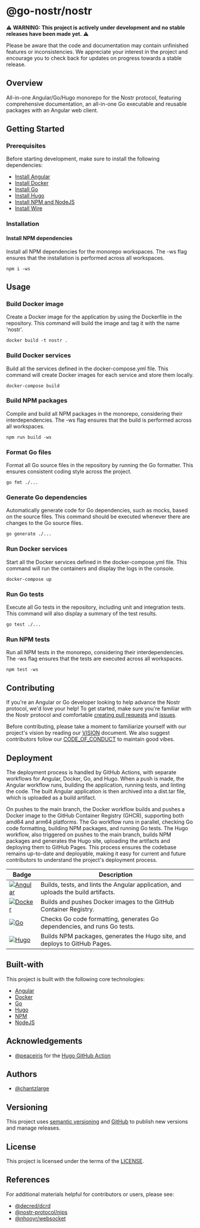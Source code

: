 # @go-nostr/nostr

⚠️ **WARNING: This project is actively under development and no stable releases have been made yet.** ⚠️

Please be aware that the code and documentation may contain unfinished features or inconsistencies. We appreciate your interest in the project and encourage you to check back for updates on progress towards a stable release.

## Overview

All-in-one Angular/Go/Hugo monorepo for the Nostr protocol, featuring comprehensive documentation, an all-in-one Go executable and reusable packages with an Angular web client.

## Getting Started

### Prerequisites

Before starting development, make sure to install the following dependencies:

- [Install Angular](https://angular.io/guide/setup-local)
- [Install Docker](https://docs.docker.com/engine/install/)
- [Install Go](https://go.dev/doc/install)
- [Install Hugo](https://gohugo.io/installation/)
- [Install NPM and NodeJS](https://docs.npmjs.com/downloading-and-installing-node-js-and-npm)
- [Install Wire](https://github.com/google/wire#installing)

### Installation

#### Install NPM dependencies

Install all NPM dependencies for the monorepo workspaces. The -ws flag ensures that the installation is performed across all workspaces.

```shell
npm i -ws
```

## Usage

### Build Docker image

Create a Docker image for the application by using the Dockerfile in the repository. This command will build the image and tag it with the name 'nostr'.

```shell
docker build -t nostr .
```

### Build Docker services

Build all the services defined in the docker-compose.yml file. This command will create Docker images for each service and store them locally.

```shell
docker-compose build
```

### Build NPM packages

Compile and build all NPM packages in the monorepo, considering their interdependencies. The -ws flag ensures that the build is performed across all workspaces.

```shell
npm run build -ws
```

### Format Go files

Format all Go source files in the repository by running the Go formatter. This ensures consistent coding style across the project.

```shell
go fmt ./...
```

### Generate Go dependencies

Automatically generate code for Go dependencies, such as mocks, based on the source files. This command should be executed whenever there are changes to the Go source files.

```shell
go generate ./...
```

### Run Docker services

Start all the Docker services defined in the docker-compose.yml file. This command will run the containers and display the logs in the console.

```shell
docker-compose up
```

### Run Go tests

Execute all Go tests in the repository, including unit and integration tests. This command will also display a summary of the test results.

```shell
go test ./...
```

### Run NPM tests

Run all NPM tests in the monorepo, considering their interdependencies. The -ws flag ensures that the tests are executed across all workspaces.

```shell
npm test -ws
```

## Contributing

If you're an Angular or Go developer looking to help advance the Nostr protocol, we'd love your help! To get started, make sure you're familiar with the Nostr protocol and comfortable [creating pull requests](https://docs.github.com/en/pull-requests/collaborating-with-pull-requests/proposing-changes-to-your-work-with-pull-requests/creating-a-pull-request) and [issues](https://docs.github.com/en/issues/tracking-your-work-with-issues/creating-an-issue).

Before contributing, please take a moment to familiarize yourself with our project's vision by reading our [VISION](./VISION.md) document. We also suggest contributors follow our [CODE_OF_CONDUCT](./CODE_OF_CONDUCT.md) to maintain good vibes.

## Deployment

The deployment process is handled by GitHub Actions, with separate workflows for Angular, Docker, Go, and Hugo. When a push is made, the Angular workflow runs, building the application, running tests, and linting the code. The built Angular application is then archived into a dist.tar file, which is uploaded as a build artifact.

On pushes to the main branch, the Docker workflow builds and pushes a Docker image to the GitHub Container Registry (GHCR), supporting both amd64 and arm64 platforms. The Go workflow runs in parallel, checking Go code formatting, building NPM packages, and running Go tests. The Hugo workflow, also triggered on pushes to the main branch, builds NPM packages and generates the Hugo site, uploading the artifacts and deploying them to GitHub Pages. This process ensures the codebase remains up-to-date and deployable, making it easy for current and future contributors to understand the project's deployment process.

| Badge                                                                                                                                                    | Description                                                                        |
|----------------------------------------------------------------------------------------------------------------------------------------------------------|------------------------------------------------------------------------------------|
| [![Angular](https://github.com/go-nostr/nostr/actions/workflows/angular.yml/badge.svg)](https://github.com/go-nostr/nostr/actions/workflows/angular.yml) | Builds, tests, and lints the Angular application, and uploads the build artifacts. |
| [![Docker](https://github.com/go-nostr/nostr/actions/workflows/docker.yml/badge.svg)](https://github.com/go-nostr/nostr/actions/workflows/docker.yml)    | Builds and pushes Docker images to the GitHub Container Registry.                  |
| [![Go](https://github.com/go-nostr/nostr/actions/workflows/go.yml/badge.svg)](https://github.com/go-nostr/nostr/actions/workflows/go.yml)                | Checks Go code formatting, generates Go dependencies, and runs Go tests.           |
| [![Hugo](https://github.com/go-nostr/nostr/actions/workflows/hugo.yml/badge.svg)](https://github.com/go-nostr/nostr/actions/workflows/hugo.yml)          | Builds NPM packages, generates the Hugo site, and deploys to GitHub Pages.         |

## Built-with

This project is built with the following core technologies:

- [Angular](https://angular.io/)
- [Docker](https://docker.com/)
- [Go](https://go.dev/)
- [Hugo](https://gohugo.io/)
- [NPM](https://www.npmjs.com/)
- [NodeJS](https://nodejs.org/en)

## Acknowledgements

- [@peaceiris](https://github.com/peaceiris) for the [Hugo GitHub Action](https://github.com/peaceiris/actions-hugo)

## Authors

- [@chantzlarge](https://github.com/chantzlarge)

## Versioning

This project uses [semantic versioning](https://semver.org) and [GitHub](https://docs.github.com/en/repositories/releasing-projects-on-github/managing-releases-in-a-repository) to publish new versions and manage releases.

## License

This project is licensed under the terms of the [LICENSE](./LICENSE).

## References

For additional materials helpful for contributors or users, please see:

- [@decred/dcrd](https://github.com/decred/dcrd)
- [@nostr-protocol/nips](https://github.com/nostr-protocol/nips)
- [@nhooyr/websocket](https://github.com/nhooyr/websocket)

